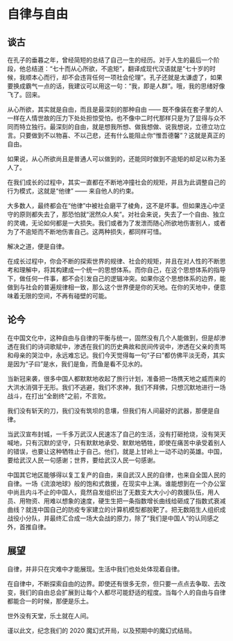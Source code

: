 # 自律与自由

## 谈古

在孔子的垂暮之年，曾经简短的总结了自己一生的经历。对于人生的最后一个阶段，他总结道：“七十而从心所欲，不逾矩”，翻译成现代汉语就是“七十岁的时候，我顺本心而行，却不会违背任何一项社会伦理”。孔子还就是太谦虚了，如果要换成霸气一点的话，我建议可以用这一句：“我，即是人群”。哦，我的思绪好像飞了。回来。

从心所欲，其实就是自由，而且是最深刻的那种自由 —— 既不像装在套子里的人一样在人情世故的压力下处处担惊受怕，也不像中二时代那样只是为了显得与众不同而特立独行。最深刻的自由，就是想我所想、做我想做、说我想说，立德立功立言。只要做到不以物喜、不以己悲，还有什么能阻止你“惟吾德馨”？这就是真正的自由。

如果说，从心所欲尚且是普通人可以做到的，还能同时做到不逾矩的却足以称为圣人了。

在我们成长的过程中，其实一直都在不断地冲撞社会的规矩，并且为此调整自己的行为模式，这就是“他律” —— 来自他人的约束。

大多数人，最终都会在“他律”中被社会磨平了棱角，这不是坏事。但如果连心中坚守的原则都失去了，那恐怕就“泯然众人矣”。对社会来说，失去了一个自由、独立的灵魂，无论如何都是一大损失。我们或者为了发泄而随心所欲地伤害别人，或者为了不逾矩而不断地伤害自己。这两种损失，都同样可惜。

解决之道，便是自律。

在成长过程中，你会不断的探索世界的规律、社会的规矩，并且在对人性的不断思考和理解中，将其构建成一个统一的思想体系。而你自己，在这个思想体系的指导下，做任何一件事，都不会引发自己的逻辑冲突。如果你这个思想体系的边界，能做到与社会的普遍规律相一致，那么这个世界便是你的天地。在你的天地中，便意味着无限的空间，不再有碰壁的可能。

## 论今

在中国文化中，这种自由与自律的平衡与统一，固然没有几个人能做到，但是却渗透在我们的诗词歌赋中，渗透在我们的历史典故和民间传说中，渗透在父亲的责骂和母亲的哭泣中，永远难忘记。我们今天觉得每一句“子曰”都仿佛平淡无奇，其实是因为“子曰”是水，我们是鱼，而鱼是看不见水的。

当新冠来袭，很多中国人都默默地收起了旅行计划，准备把一场携天地之威而来的大洪水消弭于无形。我们不逃避，我们不求神，我们不拜佛，只想沉默地进行一场战斗，在打出“全剧终”之前，不言败。

我们没有斩天的刀，我们没有筑坝的息壤，但我们有人间最好的武器，那便是自律。

当武汉宣布封城，一千多万武汉人民速冻了自己的生活，没有打砸抢烧，没有哭天喊地，只有沉默的坚守，只有默默地承受、默默地牺牲，即使在痛苦中承受着别人的错误，也要让这种牺牲止于自己。他们，就是上甘岭上一动不动的英雄。中国，要给武汉人民一句感谢；世界，要给武汉人民一句感谢。

中国其它地区能够得以复工复产的自由，来自武汉人民的自律，也来自全国人民的自律。一场《流浪地球》般的饱和式救援，在现实中上演。谁能想到在一个办公室中尚且内斗不止的中国人，竟然自发组织出了无数支大大小小的救援队伍，用人员、用物资、用难以想象的速度，硬生生把一条指数增长曲线给砸成了指数式衰减曲线？就连中国自己的防疫专家建立的计算机模型都脱靶了。把无数陌生人组织成战役小分队，并最终汇合成一场大会战的原力，除了“我们是中国人”的认同感之外，首推自律。

## 展望

自律，并非只在灾难中才能展现。生活中我们也处处体现着自律。

在自律中，不断探索自由的边界。即使还有很多无奈，但只要一点点去争取、去改变，我们的自由总会扩展到让每个人都尽可能舒适的程度。当每个人的自由与自律都能合一的时候，那便是乐土。

世外没有天堂，乐土就在人间。

谨以此文，纪念我们的 2020 魔幻式开局，以及预期中的魔幻式结局。
